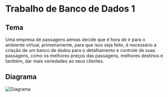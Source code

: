# Trabalho de Banco de Dados 1

## Tema

Uma empresa de passagens aéreas decide que é hora de ir para o ambiente virtual, primeiramente, para que isso seja feito, é necessário a criação de um banco de dados para o detalhamento e controle de suas passagens, como os melhores preços das passagens, melhores destinos e também, dar mais variedades ao seus clientes.

## Diagrama
![Diagrama](https://github.com/merloisac/bd1/raw/atualizado/Diagrama.png)
